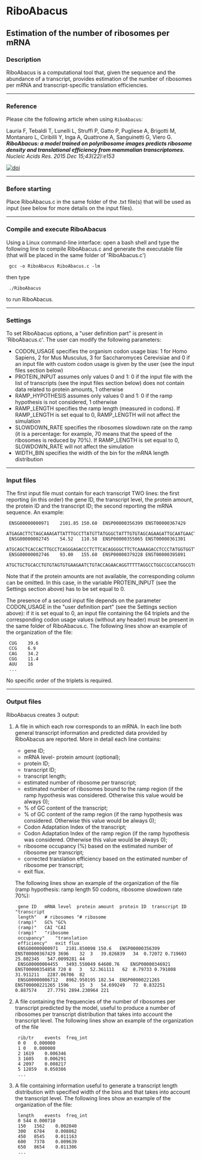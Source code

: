 # RiboAbacus    

Estimation of the number of ribosomes per mRNA
------------------------------------------------------------------------

### Description

RiboAbacus is a computational tool that, given the sequence and the abundance of a transcript, provides estimation of the number of ribosomes per mRNA and transcript-specific translation efficiencies.

------------------------------------------------------------------------

### Reference

Please cite the following article when using `RiboAbacus`:

Lauria F, Tebaldi T, Lunelli L, Struffi P, Gatto P, Pugliese A, Brigotti M, Montanaro L, Ciribilli Y, Inga A, Quattrone A, Sanguinetti G, Viero G. ***RiboAbacus: a model trained on polyribosome images predicts ribosome density and translational efficiency from mammalian transcriptomes.*** *Nucleic Acids Res. 2015 Dec 15;43(22):e153*

[![doi](https://img.shields.io/badge/DOI-10.1093%2Fnar%2Fgkv781-green.svg?style=flat)](http://dx.doi.org/10.1093/nar/gkv781)

------------------------------------------------------------------------

### Before starting

Place RiboAbacus.c in the same folder of the .txt file(s) that will be used as input (see below for more details on the input files).

------------------------------------------------------------------------

### Compile and execute RiboAbacus

Using a Linux command-line interface: open a bash shell and type the following line to compile RiboAbacus.c and generate the executable file (that will be placed in the same folder of 'RiboAbacus.c')

     gcc -o RiboAbacus RiboAbacus.c -lm

then type

     ./RiboAbacus


to run RiboAbacus.

------------------------------------------------------------------------

### Settings

To set RiboAbacus options, a "user definition part" is present in 'RiboAbacus.c'. The user can modify the following parameters:

*    CODON_USAGE    specifies the organism codon usage bias: 1 for Homo Sapiens, 2 for Mus Musculus, 3 for Saccharomyces Cerevisiae and 0 if an input file with 				custom codon usage is given by the user (see the input files section below)
*    PROTEIN_INPUT  assumes only values 0 and 1: 0 if the input file with the list of transcripts (see the input files section below) does not contain data 			related to protein amounts, 1 otherwise
*    RAMP_HYPOTHESIS     assumes only values 0 and 1: 0 if the ramp hypothesis is not considered, 1 otherwise
*    RAMP_LENGTH  specifies the ramp length (measured in codons). If RAMP_LENGTH is set equal to 0, RAMP_LENGTH will not affect the simulation
*    SLOWDOWN_RATE  specifies the ribosomes slowdown rate on the ramp (it is a percentage: for example, 70 means that the speed of the ribosomes is reduced by 				70%). If RAMP_LENGTH is set equal to 0, SLOWDOWN_RATE will not affect the simulation
*    WIDTH_BIN specifies the width of the bin for the mRNA length distribution 

------------------------------------------------------------------------

### Input files

The first input file must contain for each transcript TWO lines: the first reporting (in this order) the gene ID, the transcript level, the protein amount, the protein ID and the transcript ID; the second reporting the mRNA sequence. An example:

     ENSG00000000971	2101.85	150.60	ENSP00000356399	ENST00000367429
     ATGAGACTTCTAGCAAAGATTATTTGCCTTATGTTATGGGCTATTTGTGTAGCAGAAGATTGCAATGAACTTCCTCCAAGAAGAAATACAGAAATTCTGACAGGTTCCTGGTCTGACCAAACATATCCAGAAGGCACCCAGGCTATCTATAAATGCCGCCCTGGATATAGATCTCTTGGAAATGTAATAATGGTATGCAGGAAGGGAGAATGGGTTGCTCTTAATCCATTAAGGAAATGTCAGAAAAGGCCCTGTGGACATCCTGGAGATACTCCTTTTGGTACTTTTACCCTTACAGGAGGAAATGTGTTTGAATATGGTGTAAAAGCTGTGTATACATGTAATGAGGGGTATCAATTGCTAGGTGAGATTAATTACCGTGAATGTGACACAGATGGATGGA.......
     ENSG00000002745	54.52	110.58	ENSP00000355065	ENST00000361301
     ATGCAGCTCACCACTTGCCTCAGGGAGACCCTCTTCACAGGGGCTTCTCAAAAGACCTCCCTATGGTGGTTGGGCATTGCCTCCTTCGGGGTTCCAGAGAAGCTGGGCTGCGCCAATTTGCCGCTGAACAGCCGCCAGAAGGAGCTGTGCAAGAGGAAACCGTACCTGCTGCCGAGCATCCGAGAGGGCGCCCGGCTGGGCATTCAGGAGTGCGGGAGCCAGTTCAGACACGAGAGATGGAACTGCATGATCACCGCCGCCGCCACTACC.......		
     ENSG00000002746	93.00	155.60	ENSP00000379228	ENST00000395891
     ATGCTGCTGCACCTGTGTAGTGTGAAGAATCTGTACCAGAACAGGTTTTTAGGCCTGGCCGCCATGGCGTCTCCTTCTAGAAACTCCCAGAGCCGACGCCGGTGCAAGGAGCCGCTCCGATACAGCTACAACCCCGACCAGTTCCACAACATGGACCTCAGGGGCGGCCCCCACGATGGCGTCACCATTCCCCGCTCCACCAGCGACACTGACCTGGTCACCTCGGACAGCCGCTCCACGCTCATGGTCAGCAGCTCCTACTATTCCATCGGGCACTCTCAGGACCTGGTCATCCACTGGGACATAAAGGAGGAAGTGGACGCTGGGGACTGGATTGGCATGTACCTCATTGATGAGGTCTTGTCCGAAAACTTTCTGGACTATAAAAACCGTGGAGTCAATGGT.......

Note that if the protein amounts are not available, the corresponding column can be omitted. In this case, in the variable PROTEIN_INPUT (see the Settings section above) has to be set equal to 0.

The presence of a second input file depends on the parameter CODON_USAGE in the "user definition part" (see the Settings section above): if it is set equal to 0, an input file containing the 64 triplets and the corresponding codon usage values (without any header) must be present in the same folder of RiboAbacus.c. The following lines show an example of the organization of the file:

     CUG	39.6
     CCG	6.9
     CAG	34.2
     CGG	11.4
     AUU	16
     ...

No specific order of the triplets is required.

------------------------------------------------------------------------

### Output files

RiboAbacus creates 3 output:

1.   A file in which each row corresponds to an mRNA. In each line both general transcript information and predicted data provided by RiboAbacus are reported. More in detail each line contains:
     -    gene ID;
     -    mRNA level- protein amount (optional);
     -    protein ID;
     -    transcript ID;
     -    transcript length;
     -    estimated number of ribosome per transcript;
     -    estimated number of ribosomes bound to the ramp region (if the ramp hypothesis was considered. Otherwise this value would be always 0);
     -    % of GC content of the transcript;
     -    % of GC content of the ramp region (if the ramp hypothesis was considered. Otherwise this value would be always 0);
     -    Codon Adaptation Index of the transcript;
     -    Codon Adaptation Index of the ramp region (if the ramp hypothesis was considered. Otherwise this value would be always 0);
     -    ribosome occupancy (%) based on the estimated number of ribosome per transcript;
     -    corrected translation efficiency based on the estimated number of ribosome per transcript;
     -    exit flux.

     The following lines show an example of the organization of the file (ramp hypothesis: ramp length 50 codons, ribosome slowdown rate 70%):

          gene ID	mRNA level	protein amount	protein ID	transcript ID	"transcript
          length"	# ribosomes	"# ribosome
          (ramp)"	GC%	"GC%
          (ramp)"	CAI	"CAI
          (ramp)"	"ribosome
          occupancy"	"translation
          efficiency"	exit flux
          ENSG00000000971	2101.850098	150.6	ENSP00000356399	ENST00000367429	3696	32	3	39.826839	34	0.72072	0.719603	25.802345	547.0099281	44
          ENSG00000004455	3493.550049	64600.76	ENSP00000346921	ENST00000354858	720	8	3	52.361111	62	0.79733	0.791008	31.911211	2287.06706	82
          ENSG00000006712	8962.950195	182.54	ENSP00000221265	ENST00000221265	1596	15	3	54.699249	72	0.832251	0.887574	27.7791	2894.230964	221

2.   A file containing the frequencies of the number of ribosomes per transcript predicted by the model, useful to produce a number of ribosomes per transcript distribution that takes into account the transcript level. The following lines show an example of the organization of the file

          rib/tr	events	freq_int
          0	0	0.000000
          1	0	0.000000
          2	1619	0.006346
          3	1605	0.006291
          4	2097	0.008217
          5	12859	0.050386
          ...

3.   A file containing information useful to generate a transcript length distribution with specified width of the bins and that takes into account the transcript level. The following lines show an example of the organization of the file:

          length	events	freq_int
          0	544	0.000710
          150	1562	0.002040
          300	6784	0.008862
          450	8545	0.011163
          600	7378	0.009639
          650	8654	0.011306
          ...
